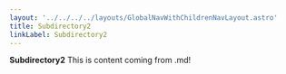 ```yaml
---
layout: '../../../../layouts/GlobalNavWithChildrenNavLayout.astro'
title: Subdirectory2
linkLabel: Subdirectory2
---
```


**Subdirectory2**
This is content coming from .md!
